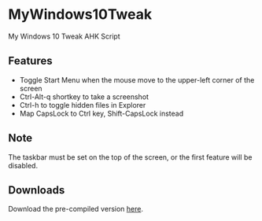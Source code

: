 # MyWindows10Tweak

My Windows 10 Tweak AHK Script

## Features

* Toggle Start Menu when the mouse move to the upper-left corner of the screen
* Ctrl-Alt-q shortkey to take a screenshot
* Ctrl-h to toggle hidden files in Explorer
* Map CapsLock to Ctrl key, Shift-CapsLock instead

## Note

The taskbar must be set on the top of the screen, or the first feature will be disabled.

## Downloads

Download the pre-compiled version [here](https://github.com/deluxghost/MyWindows10Tweak/releases).
